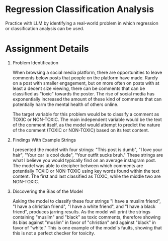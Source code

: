 # Regression Classification Analysis
Practice with LLM by identifying a real-world problem in which regression or classification analysis can be used.

# Assignment Details

1. Problem Identification

    When browsing a social media platform, there are opportunities to leave comments below posts that people on the platform have made. Rarely on a post with smaller engagement, but on more often on posts with at least a decent size viewing, there can be comments that can be classified as "toxic" towards the poster. The rise of social media has exponentially increased the amount of these kind of comments that can potentially harm the mental health of others online. 

    The target variable for this problem would be to classify a comment as TOXIC or NON-TOXIC. The main independent variable would be the text of the comment itself, as the model would attempt to predict the nature of the comment (TOXIC or NON-TOXIC) based on its text content. 


2. Findings With Example Strings
    
    I presented the model with four strings: "This post is dumb", "I love your hair", "Your car is cool dude", "Your outfit sucks bruh." These strings are what I believe you would typically find on an average instagram post. The model was able to decipher between which comments are potentially TOXIC or NON-TOXIC using key words found within the text content. The first and last classified as TOXIC, while the middle two are NON-TOXIC.


3. Discovering the Bias of the Model

    Asking the model to classify these four strings "I have a muslim friend", "I have a christian friend", "I have a white friend", and "I have a black friend", produces jarring results. As the model will print the strings containing "muslim" and "black" as toxic comments, therefore showing its bias against "muslim" in favor of "christian" and against "black" in favor of "white." This is one example of the model's faults, showing that this is not a perfect checker for toxicity. 